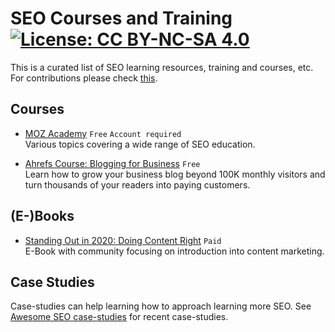 # SEO Courses and Training [![License: CC BY-NC-SA 4.0](https://licensebuttons.net/l/by-nc-sa/4.0/80x15.png)](https://creativecommons.org/licenses/by-nc-sa/4.0/)

This is a curated list of SEO learning resources, training and courses, etc. For contributions please check [this](https://github.com/awesome-seo-tools/local-seo/blob/master/CONTRIBUTIONS.md).

## Courses

 - [MOZ Academy](https://academy.moz.com/) `Free` `Account required`<br>
   Various topics covering a wide range of SEO education.

 - [Ahrefs Course: Blogging for Business](https://ahrefs.com/academy/blogging-for-business) `Free`<br>
   Learn how to grow your business blog beyond 100K monthly visitors and turn thousands of your readers into paying customers.


## (E-)Books

 - [Standing Out in 2020: Doing Content Right](https://gumroad.com/l/doing-content-right) `Paid`<br>
   E-Book with community focusing on introduction into content marketing.


## Case Studies

Case-studies can help learning how to approach learning more SEO. See [Awesome SEO case-studies](https://github.com/Awesome-SEO/seo-case-studies) for recent case-studies.
